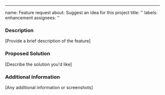 ---
name: Feature request
about: Suggest an idea for this project
title: ''
labels: enhancement
assignees: ''

### Description
[Provide a brief description of the feature]

### Proposed Solution
[Describe the solution you'd like]

### Additional Information
[Any additional information or screenshots]
